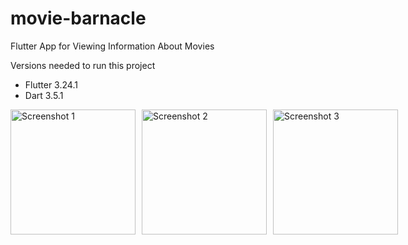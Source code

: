 # movie-barnacle

Flutter App for Viewing Information About Movies

Versions needed to run this project
- Flutter 3.24.1
- Dart 3.5.1 

<div style="display: flex; flex-direction: row; justify-content: space-around;">
  <img src="https://github.com/user-attachments/assets/7e0f67a4-2efe-4164-9a9b-d77babfc1cea" alt="Screenshot 1" style="margin-right: 10px; width: 200px;">
  <img src="https://github.com/user-attachments/assets/b80b1fa0-9781-44e1-b3e7-fac8b82c82a2" alt="Screenshot 2" style="margin-right: 10px; width: 200px;">
  <img src="https://github.com/user-attachments/assets/ba664843-fcbf-4c0d-96fd-7a8123c664ef" alt="Screenshot 3" style="width: 200px;">
</div>



